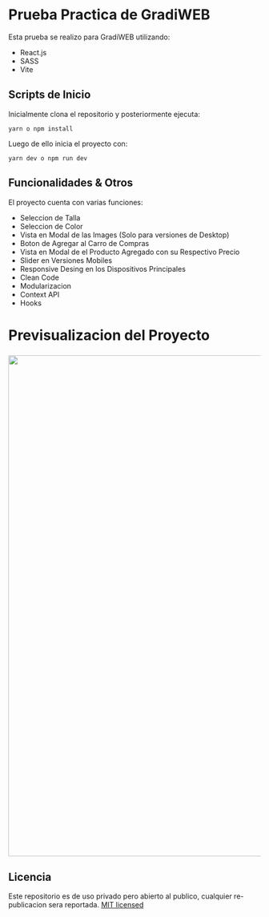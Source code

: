 # Prueba Practica de GradiWEB

Esta prueba se realizo para GradiWEB utilizando:
* React.js
* SASS
* Vite

## Scripts de Inicio
Inicialmente clona el repositorio y posteriormente ejecuta:
```
yarn o npm install
```

Luego de ello inicia el proyecto con:
```
yarn dev o npm run dev
```
## Funcionalidades & Otros
El proyecto cuenta con varias funciones:
* Seleccion de Talla
* Seleccion de Color
* Vista en Modal de las Images (Solo para versiones de Desktop)
* Boton de Agregar al Carro de Compras
* Vista en Modal de el Producto Agregado con su Respectivo Precio
* Slider en Versiones Mobiles
* Responsive Desing en los Dispositivos Principales
* Clean Code
* Modularizacion
* Context API
* Hooks

# Previsualizacion del Proyecto

### <img src="https://media.giphy.com/media/Y3dDLVAHZV5vuh8bBz/giphy.gif" width="1000px">


## Licencia
Este repositorio es de uso privado pero abierto al publico, cualquier re-publicacion sera reportada. [MIT licensed](./LICENSE)